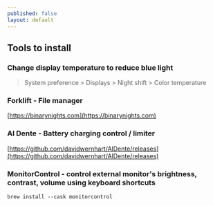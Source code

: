 ```yaml
---
published: false
layout: default
---
```


## Tools to install
### Change display temperature to reduce blue light
> System preference > Displays > Night shift > Color temperature
### Forklift - File manager
[https://binarynights.com](https://binarynights.com)
### Al Dente - Battery charging control / limiter
[https://github.com/davidwernhart/AlDente/releases](https://github.com/davidwernhart/AlDente/releases)
### MonitorControl - control external monitor's brightness, contrast, volume using keyboard shortcuts
```
brew install --cask monitorcontrol
```
